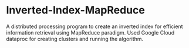 # Inverted-Index-MapReduce
A distributed processing program to create an inverted index for efficient information retrieval using MapReduce paradigm. Used Google Cloud dataproc for creating clusters and running the algorithm.
